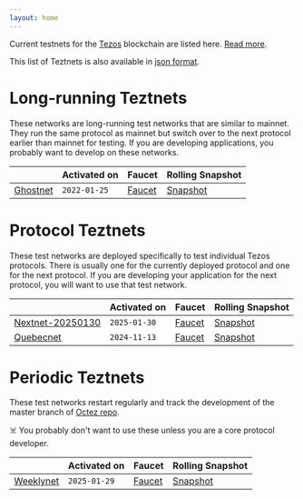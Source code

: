 ```yaml
---
layout: home
---
```


Current testnets for the [Tezos](https://tezos.com) blockchain are listed here. [Read more](about/).

This list of Teztnets is also available in [json format](https://teztnets.com/teztnets.json).

# Long-running Teztnets

These networks are long-running test networks that are similar to mainnet. They run the same protocol as mainnet but switch over to the next protocol earlier than mainnet for testing. If you are developing applications, you probably want to develop on these networks.

| | Activated on | Faucet | Rolling Snapshot |
|-------|---------------------|--|-----|
| [Ghostnet](/ghostnet-about) | `2022-01-25` | [Faucet](https://faucet.ghostnet.teztnets.com) | [Snapshot](https://snapshots.tzinit.org/ghostnet/rolling) |



# Protocol Teztnets

These test networks are deployed specifically to test individual Tezos protocols. There is usually one for the currently deployed protocol and one for the next protocol. If you are developing your application for the next protocol, you will want to use that test network.

| | Activated on | Faucet | Rolling Snapshot |
|-------|---------------------|--|-----|
| [Nextnet-20250130](/nextnet-20250130-about) | `2025-01-30` | [Faucet](https://faucet.nextnet-20250130.teztnets.com) | [Snapshot](https://snapshots.tzinit.org/nextnet/rolling) |
| [Quebecnet](/quebecnet-about) | `2024-11-13` | [Faucet](https://faucet.quebecnet.teztnets.com) | [Snapshot](https://snapshots.tzinit.org/quebecnet/rolling) |



# Periodic Teztnets

These test networks restart regularly and track the development of the master branch of [Octez repo](https://gitlab.com/tezos/tezos/).
 
☠️ You probably don't want to use these unless you are a core protocol developer.

| | Activated on | Faucet | Rolling Snapshot |
|-------|---------------------|--|-----|
| [Weeklynet](/weeklynet-about) | `2025-01-29` | [Faucet](https://faucet.weeklynet-2025-01-29.teztnets.com) | [Snapshot](https://snapshots.tzinit.org/weeklynet/rolling) |



